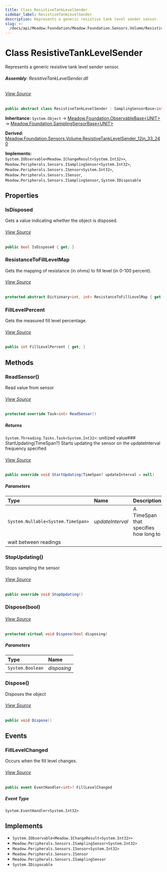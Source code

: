 ```yaml
---
title: Class ResistiveTankLevelSender
sidebar_label: ResistiveTankLevelSender
description: Represents a generic resistive tank level sender sensor.
slug: >-
  /docs/api/Meadow.Foundation/Meadow.Foundation.Sensors.Volume/ResistiveTankLevelSender
---
```

# Class ResistiveTankLevelSender
Represents a generic resistive tank level sender sensor.

###### **Assembly**: ResistiveTankLevelSender.dll
###### [View Source](https://github.com/WildernessLabs/Meadow.Foundation.git/blob/develop/Source/Meadow.Foundation.Peripherals/Sensors.Volume.ResistiveTankLevelSender/Driver/ResistiveTankLevelSender.cs#L30)
```csharp title="Declaration"
public abstract class ResistiveTankLevelSender : SamplingSensorBase<int>, IObservable<IChangeResult<int>>, ISamplingSensor<int>, ISensor<int>, ISensor, ISamplingSensor, IDisposable
```
**Inheritance:** `System.Object` -> [Meadow.Foundation.ObservableBase&lt;UNIT&gt;](../Meadow.Foundation/ObservableBase`UNIT`) -> [Meadow.Foundation.SamplingSensorBase&lt;UNIT&gt;](../Meadow.Foundation/SamplingSensorBase`UNIT`)

**Derived:**  
[Meadow.Foundation.Sensors.Volume.ResistiveTankLevelSender_12in_33_240](../Meadow.Foundation.Sensors.Volume/ResistiveTankLevelSender_12in_33_240)

**Implements:**  
`System.IObservable<Meadow.IChangeResult<System.Int32>>`, `Meadow.Peripherals.Sensors.ISamplingSensor<System.Int32>`, `Meadow.Peripherals.Sensors.ISensor<System.Int32>`, `Meadow.Peripherals.Sensors.ISensor`, `Meadow.Peripherals.Sensors.ISamplingSensor`, `System.IDisposable`

## Properties
### IsDisposed
Gets a value indicating whether the object is disposed.
###### [View Source](https://github.com/WildernessLabs/Meadow.Foundation.git/blob/develop/Source/Meadow.Foundation.Peripherals/Sensors.Volume.ResistiveTankLevelSender/Driver/ResistiveTankLevelSender.cs#L48)
```csharp title="Declaration"
public bool IsDisposed { get; }
```
### ResistanceToFillLevelMap
Gets the mapping of resistance (in ohms) to fill level (in 0-100 percent).
###### [View Source](https://github.com/WildernessLabs/Meadow.Foundation.git/blob/develop/Source/Meadow.Foundation.Peripherals/Sensors.Volume.ResistiveTankLevelSender/Driver/ResistiveTankLevelSender.cs#L56)
```csharp title="Declaration"
protected abstract Dictionary<int, int> ResistanceToFillLevelMap { get; }
```
### FillLevelPercent
Gets the measured fill level percentage.
###### [View Source](https://github.com/WildernessLabs/Meadow.Foundation.git/blob/develop/Source/Meadow.Foundation.Peripherals/Sensors.Volume.ResistiveTankLevelSender/Driver/ResistiveTankLevelSender.cs#L126)
```csharp title="Declaration"
public int FillLevelPercent { get; }
```
## Methods
### ReadSensor()
Read value from sensor
###### [View Source](https://github.com/WildernessLabs/Meadow.Foundation.git/blob/develop/Source/Meadow.Foundation.Peripherals/Sensors.Volume.ResistiveTankLevelSender/Driver/ResistiveTankLevelSender.cs#L154)
```csharp title="Declaration"
protected override Task<int> ReadSensor()
```

##### Returns

`System.Threading.Tasks.Task<System.Int32>`: unitized value### StartUpdating(TimeSpan?)
Starts updating the sensor on the updateInterval frequency specified
###### [View Source](https://github.com/WildernessLabs/Meadow.Foundation.git/blob/develop/Source/Meadow.Foundation.Peripherals/Sensors.Volume.ResistiveTankLevelSender/Driver/ResistiveTankLevelSender.cs#L160)
```csharp title="Declaration"
public override void StartUpdating(TimeSpan? updateInterval = null)
```

##### Parameters

| Type | Name | Description |
|:--- |:--- |:--- |
| `System.Nullable<System.TimeSpan>` | *updateInterval* | A TimeSpan that specifies how long to
    wait between readings |

### StopUpdating()
Stops sampling the sensor
###### [View Source](https://github.com/WildernessLabs/Meadow.Foundation.git/blob/develop/Source/Meadow.Foundation.Peripherals/Sensors.Volume.ResistiveTankLevelSender/Driver/ResistiveTankLevelSender.cs#L170)
```csharp title="Declaration"
public override void StopUpdating()
```
### Dispose(bool)

###### [View Source](https://github.com/WildernessLabs/Meadow.Foundation.git/blob/develop/Source/Meadow.Foundation.Peripherals/Sensors.Volume.ResistiveTankLevelSender/Driver/ResistiveTankLevelSender.cs#L176)
```csharp title="Declaration"
protected virtual void Dispose(bool disposing)
```

##### Parameters

| Type | Name |
|:--- |:--- |
| `System.Boolean` | *disposing* |

### Dispose()
Disposes the object
###### [View Source](https://github.com/WildernessLabs/Meadow.Foundation.git/blob/develop/Source/Meadow.Foundation.Peripherals/Sensors.Volume.ResistiveTankLevelSender/Driver/ResistiveTankLevelSender.cs#L192)
```csharp title="Declaration"
public void Dispose()
```
## Events
### FillLevelChanged
Occurs when the fill level changes.
###### [View Source](https://github.com/WildernessLabs/Meadow.Foundation.git/blob/develop/Source/Meadow.Foundation.Peripherals/Sensors.Volume.ResistiveTankLevelSender/Driver/ResistiveTankLevelSender.cs#L38)
```csharp title="Declaration"
public event EventHandler<int>? FillLevelChanged
```
##### Event Type
`System.EventHandler<System.Int32>`

## Implements

* `System.IObservable<Meadow.IChangeResult<System.Int32>>`
* `Meadow.Peripherals.Sensors.ISamplingSensor<System.Int32>`
* `Meadow.Peripherals.Sensors.ISensor<System.Int32>`
* `Meadow.Peripherals.Sensors.ISensor`
* `Meadow.Peripherals.Sensors.ISamplingSensor`
* `System.IDisposable`
